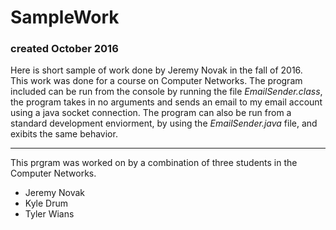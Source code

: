 # SampleWork
### created October 2016

 Here is short sample of work done by Jeremy Novak in the fall of 2016.  
 This work was done for a course on Computer Networks. The program included can be run from the console by running the file _EmailSender.class_, the program takes in no arguments and sends an email to my email account using a java socket connection. The program can also be run from a standard development enviorment, by using the _EmailSender.java_ file, and exibits the same behavior. 
 
 ---
 
 This prgram was worked on by a combination of three students in the Computer Networks.
 * Jeremy Novak
 * Kyle Drum
 * Tyler Wians
